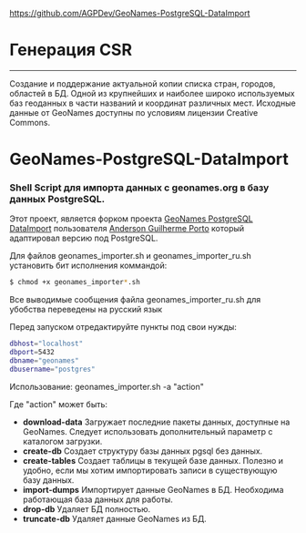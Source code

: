 https://github.com/AGPDev/GeoNames-PostgreSQL-DataImport




Генерация CSR
===================

- - - - 

Создание и поддержание актуальной копии списка стран, городов, областей в БД. Одной из крупнейших и наиболее широко используемых баз геоданных в части названий и координат различных мест. Исходные данные от GeoNames доступны по условиям лицензии Creative Commons.

# GeoNames-PostgreSQL-DataImport #

### Shell Script для импорта данных с geonames.org в базу данных PostgreSQL. ###

Этот проект, является форком проекта <a href="https://github.com/AGPDev/GeoNames-PostgreSQL-DataImport" target="_blank">GeoNames PostgreSQL DataImport</a> пользователя <a href="https://github.com/AGPDev" target="_blank">Anderson Guilherme Porto</a> который адаптировал версию под PostgreSQL.

Для файлов geonames_importer.sh и geonames_importer_ru.sh установить бит исполнения коммандой:
```sh
$ chmod +х geonames_importer*.sh
```

Все выводимые сообщения файла geonames_importer_ru.sh для убобства переведены на русский язык

Перед запуском отредактируйте пункты под свои нужды:
```sh
dbhost="localhost"
dbport=5432
dbname="geonames"
dbusername="postgres"
```

Использование: geonames_importer.sh -a "action"

Где "action" может быть:

- **download-data** Загружает последние пакеты данных, доступные на GeoNames. Следует использовать дополнительный параметр с каталогом загрузки.
- **create-db** Создает структуру базы данных pgsql без данных.
- **create-tables** Создает таблицы в текущей базе данных. Полезно и удобно, если мы хотим импортировать записи в существующую базу данных.
- **import-dumps** Импортирует данные GeoNames в БД. Необходима работающая база данных для работы.
- **drop-db** Удаляет БД полностью.
- **truncate-db** Удаляет данные GeoNames из БД.

